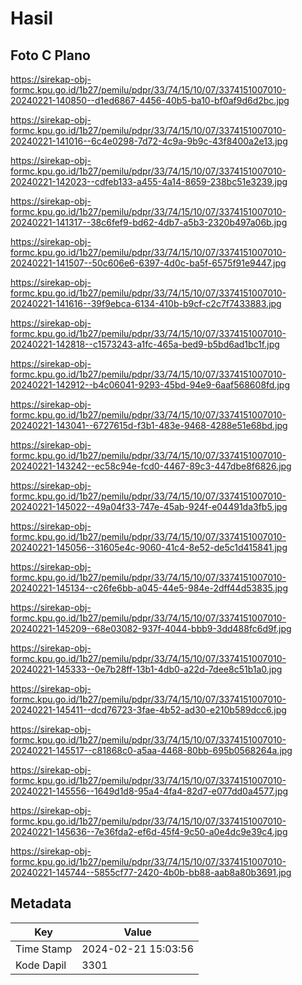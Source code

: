 # Hasil

## Foto C Plano

https://sirekap-obj-formc.kpu.go.id/1b27/pemilu/pdpr/33/74/15/10/07/3374151007010-20240221-140850--d1ed6867-4456-40b5-ba10-bf0af9d6d2bc.jpg

https://sirekap-obj-formc.kpu.go.id/1b27/pemilu/pdpr/33/74/15/10/07/3374151007010-20240221-141016--6c4e0298-7d72-4c9a-9b9c-43f8400a2e13.jpg

https://sirekap-obj-formc.kpu.go.id/1b27/pemilu/pdpr/33/74/15/10/07/3374151007010-20240221-142023--cdfeb133-a455-4a14-8659-238bc51e3239.jpg

https://sirekap-obj-formc.kpu.go.id/1b27/pemilu/pdpr/33/74/15/10/07/3374151007010-20240221-141317--38c6fef9-bd62-4db7-a5b3-2320b497a06b.jpg

https://sirekap-obj-formc.kpu.go.id/1b27/pemilu/pdpr/33/74/15/10/07/3374151007010-20240221-141507--50c606e6-6397-4d0c-ba5f-6575f91e9447.jpg

https://sirekap-obj-formc.kpu.go.id/1b27/pemilu/pdpr/33/74/15/10/07/3374151007010-20240221-141616--39f9ebca-6134-410b-b9cf-c2c7f7433883.jpg

https://sirekap-obj-formc.kpu.go.id/1b27/pemilu/pdpr/33/74/15/10/07/3374151007010-20240221-142818--c1573243-a1fc-465a-bed9-b5bd6ad1bc1f.jpg

https://sirekap-obj-formc.kpu.go.id/1b27/pemilu/pdpr/33/74/15/10/07/3374151007010-20240221-142912--b4c06041-9293-45bd-94e9-6aaf568608fd.jpg

https://sirekap-obj-formc.kpu.go.id/1b27/pemilu/pdpr/33/74/15/10/07/3374151007010-20240221-143041--6727615d-f3b1-483e-9468-4288e51e68bd.jpg

https://sirekap-obj-formc.kpu.go.id/1b27/pemilu/pdpr/33/74/15/10/07/3374151007010-20240221-143242--ec58c94e-fcd0-4467-89c3-447dbe8f6826.jpg

https://sirekap-obj-formc.kpu.go.id/1b27/pemilu/pdpr/33/74/15/10/07/3374151007010-20240221-145022--49a04f33-747e-45ab-924f-e04491da3fb5.jpg

https://sirekap-obj-formc.kpu.go.id/1b27/pemilu/pdpr/33/74/15/10/07/3374151007010-20240221-145056--31605e4c-9060-41c4-8e52-de5c1d415841.jpg

https://sirekap-obj-formc.kpu.go.id/1b27/pemilu/pdpr/33/74/15/10/07/3374151007010-20240221-145134--c26fe6bb-a045-44e5-984e-2dff44d53835.jpg

https://sirekap-obj-formc.kpu.go.id/1b27/pemilu/pdpr/33/74/15/10/07/3374151007010-20240221-145209--68e03082-937f-4044-bbb9-3dd488fc6d9f.jpg

https://sirekap-obj-formc.kpu.go.id/1b27/pemilu/pdpr/33/74/15/10/07/3374151007010-20240221-145333--0e7b28ff-13b1-4db0-a22d-7dee8c51b1a0.jpg

https://sirekap-obj-formc.kpu.go.id/1b27/pemilu/pdpr/33/74/15/10/07/3374151007010-20240221-145411--dcd76723-3fae-4b52-ad30-e210b589dcc6.jpg

https://sirekap-obj-formc.kpu.go.id/1b27/pemilu/pdpr/33/74/15/10/07/3374151007010-20240221-145517--c81868c0-a5aa-4468-80bb-695b0568264a.jpg

https://sirekap-obj-formc.kpu.go.id/1b27/pemilu/pdpr/33/74/15/10/07/3374151007010-20240221-145556--1649d1d8-95a4-4fa4-82d7-e077dd0a4577.jpg

https://sirekap-obj-formc.kpu.go.id/1b27/pemilu/pdpr/33/74/15/10/07/3374151007010-20240221-145636--7e36fda2-ef6d-45f4-9c50-a0e4dc9e39c4.jpg

https://sirekap-obj-formc.kpu.go.id/1b27/pemilu/pdpr/33/74/15/10/07/3374151007010-20240221-145744--5855cf77-2420-4b0b-bb88-aab8a80b3691.jpg


## Metadata

| Key        | Value               |
| ---------- | ------------------- |
| Time Stamp | 2024-02-21 15:03:56 |
| Kode Dapil | 3301                |



